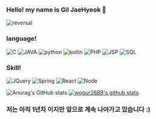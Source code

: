 ### Hello! my name is Gil JaeHyeok 👋

![reversal](https://capsule-render.vercel.app/api?type=rect&color=gradient&text=%20%20hyeokhyeokjae%20%20&fontAlign=30&fontSize=30&textBg=true&desc=devloper&descAlign=60&descAlignY=50)

### language!
<img alt="C" src ="https://img.shields.io/badge/C-A8B9CC.svg?&style=for-the-badge&logo=C&logoColor=white"/> <img alt="JAVA" src ="https://img.shields.io/badge/JAVA-A8B9CC.svg?&style=for-the-badge&logo=JAVA&logoColor=white"/> <img alt="python" src ="https://img.shields.io/badge/python-A8B9CC.svg?&style=for-the-badge&logo=python&logoColor=white"/> <img alt="kotlin" src ="https://img.shields.io/badge/kotlin-A8B9CC.svg?&style=for-the-badge&logo=kotlin&logoColor=white"/> <img alt="PHP" src ="https://img.shields.io/badge/PHP-A8B9CC.svg?&style=for-the-badge&logo=PHP&logoColor=white"/> <img alt="JSP" src ="https://img.shields.io/badge/JSP-A8B9CC.svg?&style=for-the-badge&logo=JSP&logoColor=white"/> <img alt="SQL" src ="https://img.shields.io/badge/SQL-A8B9CC.svg?&style=for-the-badge&logo=SQL&logoColor=white"/>

### Skill!
<img alt="JQuery" src ="https://img.shields.io/badge/JQuery-A8B9CC.svg?&style=for-the-badge&logo=JQuery&logoColor=white"/> <img alt="Spring" src="https://img.shields.io/badge/Spring-A8B9CC.svg?&style=for-the-badge&logo=Spring&logoColor=white"/> <img alt="React" src="https://img.shields.io/badge/React-A8B9CC.svg?&style=for-the-badge&logo=React&logoColor=white"/> <img alt="Node" src="https://img.shields.io/badge/Node-A8B9CC.svg?&style=for-the-badge&logo=Node&logoColor=white"/>

![Anurag's GitHub stats](https://github-readme-stats.vercel.app/api?username=wogur2689&show_icons=true&theme=tokyonight) [![wogur2689's github stats](https://github-readme-stats.vercel.app/api/top-langs/?username=wogur2689&show_icons=true&hide_border=true&title_color=004386&icon_color=004386&layout=compact)](https://github.com/wogur2689)

### 저는 아직 1년차 이지만 앞으로 계속 나아가고 있습니다 :)
<!--
**wogur2689/wogur2689** is a ✨ _special_ ✨ repository because its `README.md` (this file) appears on your GitHub profile.

Here are some ideas to get you started:

- 🔭 I’m currently working on ...
- 🌱 I’m currently learning ...
- 👯 I’m looking to collaborate on ...
- 🤔 I’m looking for help with ...
- 💬 Ask me about ...
- 📫 How to reach me: ...
- 😄 Pronouns: ...
- ⚡ Fun fact: ...
-->
